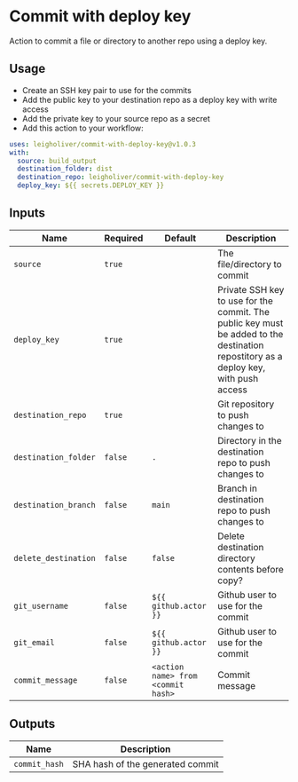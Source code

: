 # Commit with deploy key
Action to commit a file or directory to another repo using a deploy key.

## Usage
* Create an SSH key pair to use for the commits
* Add the public key to your destination repo as a deploy key with write access
* Add the private key to your source repo as a secret
* Add this action to your workflow:
```yaml
uses: leigholiver/commit-with-deploy-key@v1.0.3
with:
  source: build_output
  destination_folder: dist
  destination_repo: leigholiver/commit-with-deploy-key
  deploy_key: ${{ secrets.DEPLOY_KEY }}
```

## Inputs
| Name                 | Required | Default                            | Description                                             |
|--------------------- |--------- |----------------------------------- |---------------------------------------------------------|
| `source`             | `true`   |                                    | The file/directory to commit                            |
| `deploy_key`         | `true`   |                                    | Private SSH key to use for the commit. The public key must be added to the destination repostitory as a deploy key, with push access |
| `destination_repo`   | `true`   |                                    | Git repository to push changes to                       |
| `destination_folder` | `false`  | `.`                                | Directory in the destination repo to push changes to    |
| `destination_branch` | `false`  | `main`                             | Branch in destination repo to push changes to           |
| `delete_destination` | `false`  | `false`                            | Delete destination directory contents before copy?      |
| `git_username`       | `false`  | `${{ github.actor }}`              | Github user to use for the commit                       |
| `git_email`          | `false`  | `${{ github.actor }}`              | Github user to use for the commit                       |
| `commit_message`     | `false`  | `<action name> from <commit hash>` | Commit message                                          |

## Outputs
| Name          | Description                      |
|---------------|----------------------------------|
| `commit_hash` | SHA hash of the generated commit |
